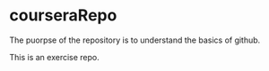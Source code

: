 # courseraRepo

The puorpse of the repository is to understand the basics of github.

This is an exercise repo.
